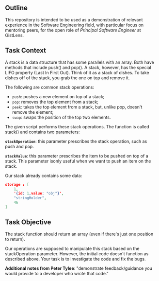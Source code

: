 ## Outline

This repository is intended to be used as a demonstration of relevant experience in the Software Engineering
field, with particular focus on mentoring peers, for the open role of *Principal Software Engineer* at GistLens.

## Task Context

A stack is a data structure that has some parallels with an array. Both have methods that include push() and pop(). A stack, however, has the special LIFO property (Last In First Out). Think of it as a stack of dishes. To take dishes off of the stack, you grab the one on top and remove it.

The following are common stack operations:

* `push`: pushes a new element on top of a stack;
* `pop`: removes the top element from a stack;
* `peek`: takes the top element from a stack, but, unlike pop, doesn't remove the element;
* `swap`: swaps the position of the top two elements.

The given script performs these stack operations. The function is called stack() and contains two parameters:

**`stackOperation`**: this parameter prescribes the stack operation, such as push and pop.

**`stackValue`**: this parameter prescribes the item to be pushed on top of a stack. This parameter isonly useful when we want to push an item on the stack.

Our stack already contains some data:

```json
storage : [
    1,
    '{id: 1,value: "obj"}',
    "stringHolder",
    46
]
```

## Task Objective

The stack function should return an array (even if there's just one position to return).

Our operations are supposed to manipulate this stack based on the stackOperation parameter. However, the initial code doesn't function as described above. Your task is to investigate the code and fix the bugs.

**Additional notes from Peter Tylee**: "demonstrate feedback/guidance you would provide to a developer who wrote that code."
